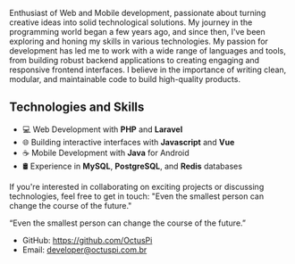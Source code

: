 

Enthusiast of Web and Mobile development, passionate about turning creative ideas into solid technological solutions. My journey in the programming world began a few years ago, and since then, I've been exploring and honing my skills in various technologies. My passion for development has led me to work with a wide range of languages and tools, from building robust backend applications to creating engaging and responsive frontend interfaces. I believe in the importance of writing clean, modular, and maintainable code to build high-quality products.


## Technologies and Skills
- 💻 Web Development with **PHP** and **Laravel**
- 🌐 Building interactive interfaces with **Javascript** and **Vue**
- ☕ Mobile Development with **Java** for Android
- 🛢️ Experience in **MySQL**, **PostgreSQL**, and **Redis** databases



If you're interested in collaborating on exciting projects or discussing technologies, feel free to get in touch:
"Even the smallest person can change the course of the future."

“Even the smallest person can change the course of the future.”

- GitHub: https://github.com/OctusPi
- Email: developer@octuspi.com.br

